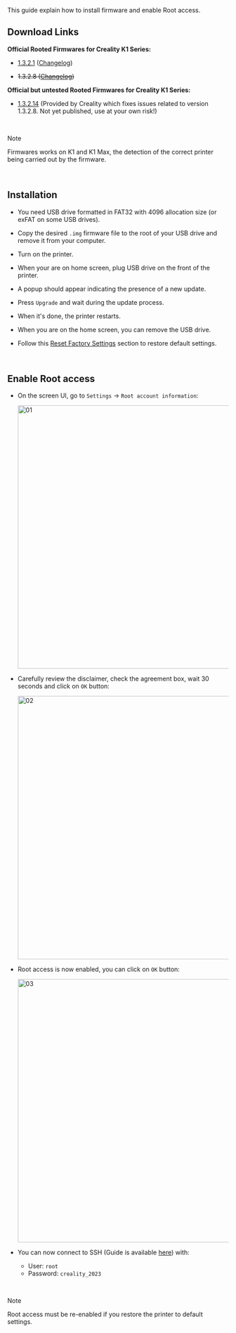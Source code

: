 This guide explain how to install firmware and enable Root access.

## Download Links

**Official Rooted Firmwares for Creality K1 Series:**

  - [1.3.2.1](https://drive.google.com/file/d/1-hD7gfqsY3cuEoSbo1h7D2EJTM5Njihk/view?usp=share_link) ([Changelog](https://raw.githubusercontent.com/Guilouz/Creality-K1-and-K1-Max/main/Changelogs/Changelog_1.3.2.1.txt))

  - ~~1.3.2.8 ([Changelog](https://raw.githubusercontent.com/Guilouz/Creality-K1-and-K1-Max/main/Changelogs/Changelog_1.3.2.8.txt))~~

**Official but untested Rooted Firmwares for Creality K1 Series:**

  - [1.3.2.14](https://drive.google.com/file/d/1v6xVPVuMXX0XaM5_wLIZJC7RkqFwUK3c/view?usp=drive_link) (Provided by Creality which fixes issues related to version 1.3.2.8. Not yet published, use at your own risk!)

<br />

> [!NOTE]
> Firmwares works on K1 and K1 Max, the detection of the correct printer being carried out by the firmware.

<br />

## Installation

- You need USB drive formatted in FAT32 with 4096 allocation size (or exFAT on some USB drives).

- Copy the desired `.img` firmware file to the root of your USB drive and remove it from your computer.

- Turn on the printer.

- When your are on home screen, plug USB drive on the front of the printer.

- A popup should appear indicating the presence of a new update.

- Press `Upgrade` and wait during the update process.

- When it's done, the printer restarts.

- When you are on the home screen, you can remove the USB drive.

- Follow this [Reset Factory Settings](https://github.com/Guilouz/Creality-K1-and-K1-Max/wiki/Restore-Factory-Settings) section to restore default settings.

<br />

## Enable Root access

- On the screen UI, go to `Settings` -> `Root account information`:

  <img width="600" alt="01" src="https://github.com/Guilouz/Creality-K1-and-K1-Max/assets/12702322/030d49df-de42-4d3d-a91f-cc1127399040">

- Carefully review the disclaimer, check the agreement box, wait 30 seconds and click on `OK` button:

  <img width="600" alt="02" src="https://github.com/Guilouz/Creality-K1-and-K1-Max/assets/12702322/3d0f0292-bbad-420a-aeba-6f5a902649f7">

- Root access is now enabled, you can click on `OK` button:

  <img width="600" alt="03" src="https://github.com/Guilouz/Creality-K1-and-K1-Max/assets/12702322/a327bd05-6db0-464f-9b4c-7b333651bafd">

- You can now connect to SSH (Guide is available [here](https://github.com/Guilouz/Creality-K1-and-K1-Max/wiki/SSH-Connection)) with:

  - User: `root`
  - Password: `creality_2023`

<br />

> [!NOTE]
> Root access must be re-enabled if you restore the printer to default settings.

<br />